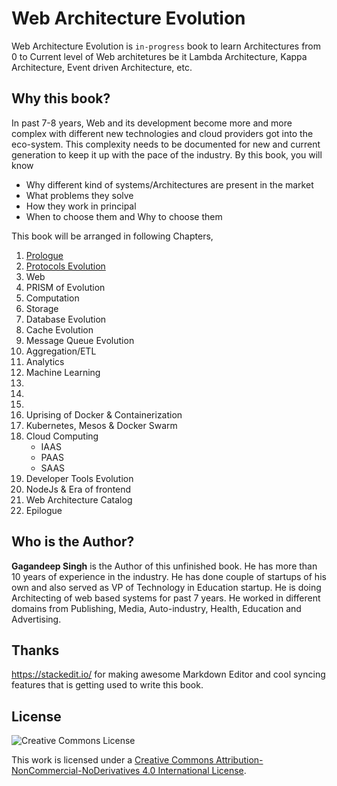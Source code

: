 # Web Architecture Evolution
Web Architecture Evolution is `in-progress` book to learn Architectures from 0 to Current level of Web architetures be it Lambda Architecture, Kappa Architecture, Event driven Architecture, etc.

## Why this book?
In past 7-8 years, Web and its development become more and more complex with different new technologies and cloud providers got into the eco-system. This complexity needs to be documented for new and current generation to keep it up with the pace of the industry. By this book, you will know 

 - Why different kind of systems/Architectures are present in the market
 - What problems they solve
 - How they work in principal
 - When to choose them and Why to choose them

This book will be arranged in following Chapters,
1. [Prologue](Prologue.md)
2. [Protocols Evolution](Protocols.md)
3. Web
4. PRISM of Evolution
5. Computation
6. Storage
7. Database Evolution
8. Cache Evolution
9. Message Queue Evolution
10. Aggregation/ETL
11. Analytics
12. Machine Learning
13. 
14. 
15. 
16. Uprising of Docker & Containerization
17. Kubernetes, Mesos & Docker Swarm
18. Cloud Computing    
       - IAAS
       - PAAS
       - SAAS
19. Developer Tools Evolution
20. NodeJs & Era of frontend
21. Web Architecture Catalog
22. Epilogue

## Who is the Author?
**Gagandeep Singh** is the Author of this unfinished book. He has more than 10 years of experience in the industry. He has done couple of startups of his own and also served as VP of Technology in Education startup. He is doing Architecting of web based systems for past 7 years. He worked in different domains from Publishing, Media, Auto-industry, Health, Education and Advertising.

## Thanks
https://stackedit.io/ for making awesome Markdown Editor and cool syncing features that is getting used to write this book.

## License

![Creative Commons License](https://i.creativecommons.org/l/by-nc-nd/4.0/88x31.png)

This work is licensed under a [Creative Commons Attribution-NonCommercial-NoDerivatives 4.0 International License](https://creativecommons.org/licenses/by-nc-nd/4.0/).
<!--stackedit_data:
eyJkaXNjdXNzaW9ucyI6eyIwNW9XenM5T3dSQ1hMU0poIjp7In
N0YXJ0Ijo4MzEsImVuZCI6ODM3LCJ0ZXh0IjoiMy4gQ2hhcHRl
ciAzIC0gV2ViIn0sImVkbENJN3JaWlNpSEphM1MiOnsic3Rhcn
QiOjEyNjEsImVuZCI6MTI2OSwidGV4dCI6IkVwaWxvZ3VlIn0s
ImR5eDl3MnZ3YkF0djJEaWQiOnsic3RhcnQiOjEyMzIsImVuZC
I6MTI1NiwidGV4dCI6IldlYiBBcmNoaXRlY3R1cmUgQ2F0YWxv
ZyJ9LCJKWnpoZWtyYktGZlViZWZKIjp7InN0YXJ0IjoxMjAzLC
JlbmQiOjEyMjcsInRleHQiOiJOb2RlSnMgJiBFcmEgb2YgZnJv
bnRlbmQifX0sImNvbW1lbnRzIjp7IndZdFJKY0RTNzExeXR0ak
UiOnsiZGlzY3Vzc2lvbklkIjoiMDVvV3pzOU93UkNYTFNKaCIs
InN1YiI6ImdoOjE3MzEzNyIsInRleHQiOiJUaGlzIHdpbGwgaW
5jbHVkZSB3ZWIgc2VydmVyIGV2b2x1dGlvbiBhbG9uZyB3aXRo
IEhUTUwsIENTUyBhbmQgSmF2YXNjcmlwdCIsImNyZWF0ZWQiOj
E1NjQxMjE2MTAzMDV9LCJmV1BjZ1BEVmFuMVY2U0Q1Ijp7ImRp
c2N1c3Npb25JZCI6IjA1b1d6czlPd1JDWExTSmgiLCJzdWIiOi
JnaDoxNzMxMzciLCJ0ZXh0IjoiSXQgYWxzbyBnaXZlIHdob2xl
IHdlYiBldm9sdXRpb24gaWRlYSBpbiBnaXN0LCBhbGwgdGhlIG
VsZW1lbnRzIG9mIHJlbWFpbmluZyBjaGFwdGVycy4gVGhhdCB3
aWxsIGJlIGV4cGxhaW5lZCBieSBQUklTTS4iLCJjcmVhdGVkIj
oxNTY0MTY3NTYwNzE1fSwiaWNEQ055MGd6c1N0clJiOCI6eyJk
aXNjdXNzaW9uSWQiOiJlZGxDSTdyWlpTaUhKYTNTIiwic3ViIj
oiZ2g6MTczMTM3IiwidGV4dCI6IkZ1dHVyZSBvZiBJbmR1c3Ry
eSBhbmQgdGhpcyBib29rIiwiY3JlYXRlZCI6MTU2NDIxMTA5NT
YwNX0sInBnbzhkWW1nbFV4UEl6c3kiOnsiZGlzY3Vzc2lvbklk
IjoiZHl4OXcydndiQXR2MkRpZCIsInN1YiI6ImdoOjE3MzEzNy
IsInRleHQiOiJJdCB3aWxsIGxpc3QgYWxsIHRoZSBDdXJyZW50
IFJlbGV2YW50IEFyY2hpdGVjdHVyZSBpbWFnZXMgd2l0aCByZW
ZlcmVuY2UgdG8gY2hhcHRlcnMiLCJjcmVhdGVkIjoxNTY0MjEx
NTcwMjM0fSwieVFYd3pTRzA5WkVuNmp4UyI6eyJkaXNjdXNzaW
9uSWQiOiJKWnpoZWtyYktGZlViZWZKIiwic3ViIjoiZ2g6MTcz
MTM3IiwidGV4dCI6IlRoaXMgY2hhcHRlciBjb3VsZCBiZSBza2
lwcGVkLlxuQXJjaGl0ZWN0dXJhbCBjaGFuZ2VzIGJyb3VnaCBi
ZSBOb2RlSnMsIFJlYWN0IGFuZCBBbmd1bGFyLiIsImNyZWF0ZW
QiOjE1NjQyMTE2NTgwMzV9fSwiaGlzdG9yeSI6Wy01MTQwMjE0
NDYsLTE2Mjg0MDc4NzMsODk0MDczNjUyLC0zNjAzOTA3MjcsLT
E4MDk0NzY1MDEsLTE2MDM2NzU1Nyw3NDg4MjU2NDcsLTE1MzM2
MzcxMzAsNzI4NzI3Mjc4LC0xNDI0ODM1MjgwLDEyNjUzMjU4Nz
AsLTEwMzcxOTY4MDQsLTEwNzcyMjYyMDAsMTQ4MjEzMzczMCwt
MTQzOTU2MDQ0XX0=
-->